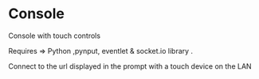 # Console 
Console with touch controls

Requires => 
Python ,pynput, eventlet & socket.io library .

Connect to the url displayed in the prompt with a touch device on the LAN
